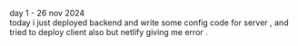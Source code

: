 day 1 - 26 nov 2024 <br>
today i just deployed backend and write some config code for server , and tried to deploy client also but netlify giving me error .
